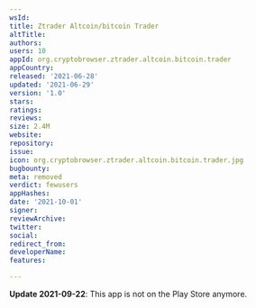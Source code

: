 ```yaml
---
wsId: 
title: Ztrader Altcoin/bitcoin Trader
altTitle: 
authors: 
users: 10
appId: org.cryptobrowser.ztrader.altcoin.bitcoin.trader
appCountry: 
released: '2021-06-28'
updated: '2021-06-29'
version: '1.0'
stars: 
ratings: 
reviews: 
size: 2.4M
website: 
repository: 
issue: 
icon: org.cryptobrowser.ztrader.altcoin.bitcoin.trader.jpg
bugbounty: 
meta: removed
verdict: fewusers
appHashes: 
date: '2021-10-01'
signer: 
reviewArchive: 
twitter: 
social: 
redirect_from: 
developerName: 
features: 

---
```


**Update 2021-09-22**: This app is not on the Play Store anymore.
